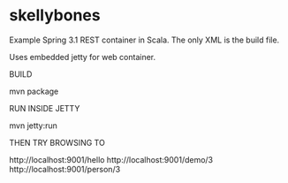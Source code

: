 skellybones
===========

Example Spring 3.1 REST container in Scala. The only XML is the build file. 

Uses embedded jetty for web container.

BUILD

mvn package

RUN INSIDE JETTY

mvn jetty:run

THEN TRY BROWSING TO

http://localhost:9001/hello
http://localhost:9001/demo/3
http://localhost:9001/person/3

